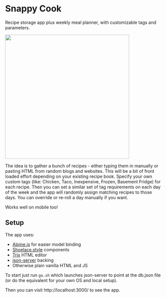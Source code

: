 # Snappy Cook
Recipe storage app plus weekly meal planner, with customizable tags and parameters.

<a href="./example-setup.jpg" target="_blank"><img style="width: 400px;" src="./example-setup.jpg"/></a>

The idea is to gather a bunch of recipes - either typing them in manually or pasting HTML from random blogs and websites. This will be a bit of front loaded effort depending on your existing recipe book. Specify your own custom tags (like: Chicken, Taco, Inexpensive, Frozen, Basement Fridge) for each recipe. Then you can set a similar set of tag requirements on each day of the week and the app will randomly assign matching recipes to those days. You can override or re-roll a day manually if you want.

Works well on mobile too!

## Setup
The app uses:
- [Alpine.js](https://alpinejs.dev/) for easier model binding
- [Shoelace.style](https://shoelace.style/) components
- [Trix](https://trix-editor.org/) HTML editor
- [json-server](https://www.npmjs.com/package/json-server) backing
- Otherwise plain vanilla HTML and JS

To start just run `go.sh` which launches json-server to point at the db.json file (or do the equivalent for your own OS and local setup).

Then you can visit http://localhost:3000/ to see the app.